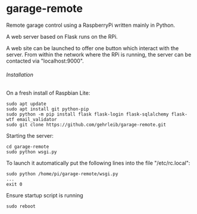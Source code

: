 # garage-remote

Remote garage control using a RaspberryPi written mainly in Python.

A web server based on Flask runs on the RPi.

A web site can be launched to offer one button  which interact with the server. From within the network where the RPi is running, the server can be contacted via "localhost:9000".

###### Installation

On a fresh install of Raspbian Lite:

```
sudo apt update
sudo apt install git python-pip
sudo python -m pip install flask flask-login flask-sqlalchemy flask-wtf email_validator
sudo git clone https://github.com/gehrleib/garage-remote.git
```

Starting the server:

```
cd garage-remote
sudo python wsgi.py
```

To launch it automatically put the following lines into the file "/etc/rc.local":

```
sudo python /home/pi/garage-remote/wsgi.py
...
exit 0
```

Ensure startup script is running

```
sudo reboot
```